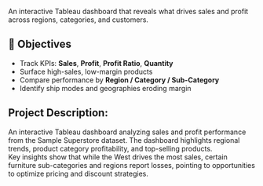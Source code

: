 An interactive Tableau dashboard that reveals what drives sales and profit across regions, categories, and customers.

## 🎯 Objectives
- Track KPIs: **Sales**, **Profit**, **Profit Ratio**, **Quantity**
- Surface high-sales, low-margin products
- Compare performance by **Region / Category / Sub-Category**
- Identify ship modes and geographies eroding margin

## Project Description:  
An interactive Tableau dashboard analyzing sales and profit performance from the Sample Superstore dataset. The dashboard highlights regional trends, product category profitability, and top-selling products.  
Key insights show that while the West drives the most sales, certain furniture sub-categories and regions report losses, pointing to opportunities to optimize pricing and discount strategies.
